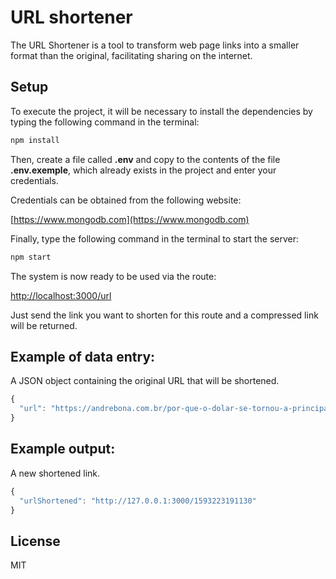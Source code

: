 # URL shortener

The URL Shortener is a tool to transform web page links into a smaller format than the original, facilitating sharing on the internet.

## Setup

To execute the project, it will be necessary to install the dependencies by typing the following command in the terminal:

```bash
npm install
```

Then, create a file called **.env** and copy to the contents of the file **.env.exemple**, which already exists in the project and enter your credentials.

Credentials can be obtained from the following website:

[https://www.mongodb.com](https://www.mongodb.com)

Finally, type the following command in the terminal to start the server:

```bash
npm start
```
The system is now ready to be used via the route:

[http://localhost:3000/url](http://localhost:3000/url)

Just send the link you want to shorten for this route and a compressed link will be returned.

## Example of data entry:

A JSON object containing the original URL that will be shortened.
 
```javascript
{
  "url": "https://andrebona.com.br/por-que-o-dolar-se-tornou-a-principal-moeda-no-mercado-internacional/"
}
```
## Example output:

A new shortened link.

```javascript
{
  "urlShortened": "http://127.0.0.1:3000/1593223191130"
}
```

## License

MIT
